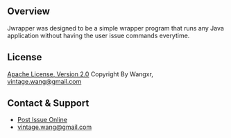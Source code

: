 ## Overview

Jwrapper was designed to be a simple wrapper program that runs any Java application without having the user issue commands everytime.

## License

[Apache License, Version 2.0](http://www.apache.org/licenses/LICENSE-2.0.html)
Copyright By Wangxr, vintage.wang@gmail.com

## Contact & Support
* [Post Issue Online](https://github.com/vintage-wang/jwrapper/issues/new)
* vintage.wang@gmail.com
